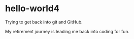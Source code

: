 # hello-world4
Trying to get back into git and GitHub.

My retirement journey is leading me back into coding for fun.
